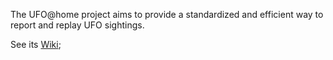 The UFO@home project aims to provide a standardized and efficient way to report and replay UFO sightings.

See its [Wiki]();
